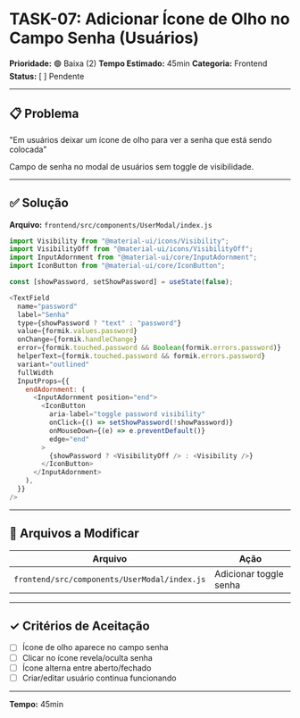 # TASK-07: Adicionar Ícone de Olho no Campo Senha (Usuários)

**Prioridade:** 🟢 Baixa (2)
**Tempo Estimado:** 45min
**Categoria:** Frontend
**Status:** [ ] Pendente

---

## 📋 Problema

"Em usuários deixar um ícone de olho para ver a senha que está sendo colocada"

Campo de senha no modal de usuários sem toggle de visibilidade.

---

## ✅ Solução

**Arquivo:** `frontend/src/components/UserModal/index.js`

```javascript
import Visibility from "@material-ui/icons/Visibility";
import VisibilityOff from "@material-ui/icons/VisibilityOff";
import InputAdornment from "@material-ui/core/InputAdornment";
import IconButton from "@material-ui/core/IconButton";

const [showPassword, setShowPassword] = useState(false);

<TextField
  name="password"
  label="Senha"
  type={showPassword ? "text" : "password"}
  value={formik.values.password}
  onChange={formik.handleChange}
  error={formik.touched.password && Boolean(formik.errors.password)}
  helperText={formik.touched.password && formik.errors.password}
  variant="outlined"
  fullWidth
  InputProps={{
    endAdornment: (
      <InputAdornment position="end">
        <IconButton
          aria-label="toggle password visibility"
          onClick={() => setShowPassword(!showPassword)}
          onMouseDown={(e) => e.preventDefault()}
          edge="end"
        >
          {showPassword ? <VisibilityOff /> : <Visibility />}
        </IconButton>
      </InputAdornment>
    ),
  }}
/>
```

---

## 📂 Arquivos a Modificar

| Arquivo | Ação |
|---------|------|
| `frontend/src/components/UserModal/index.js` | Adicionar toggle senha |

---

## ✓ Critérios de Aceitação

- [ ] Ícone de olho aparece no campo senha
- [ ] Clicar no ícone revela/oculta senha
- [ ] Ícone alterna entre aberto/fechado
- [ ] Criar/editar usuário continua funcionando

---

**Tempo:** 45min

